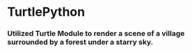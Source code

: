 # TurtlePython
###  Utilized Turtle Module to render a scene of a village surrounded by a forest under a starry sky. 
